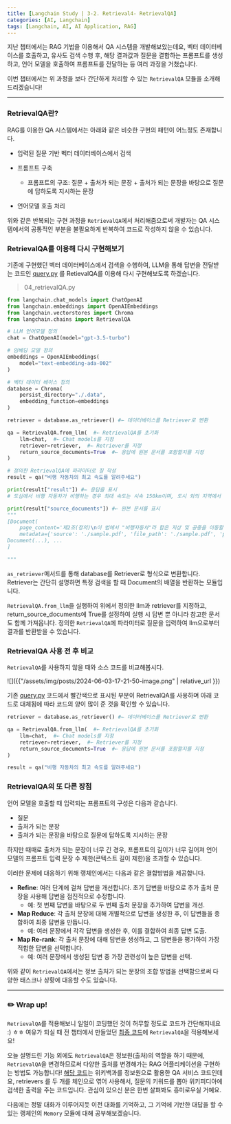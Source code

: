 ```yaml
---
title: [Langchain Study | 3-2. Retrieval4- RetrievalQA]
categories: [AI, Langchain]
tags: [Langchain, AI, AI Application, RAG]		
---
```




지난 챕터에서는 RAG 기법을 이용해서 QA 시스템을 개발해보았는데요, 벡터 데이터베이스를 호출하고, 유사도 검색 수행 후, 해당 결과값과 질문을 결합하는 프롬프트를 생성하고, 언어 모델을 호출하여 프롬프트를 전달하는 등 여러 과정을 거쳤습니다.

이번 챕터에서는 위 과정을 보다 간단하게 처리할 수 있는 `RetrievalQA` 모듈을 소개해드리겠습니다!

---

### RetrievalQA란?

RAG를 이용한 QA 시스템에서는 아래와 같은 비슷한 구현의 패턴이 어느정도 존재합니다. 

- 입력된 질문 기반 벡터 데이터베이스에서 검색

- 프롬프트 구축 
  
  - 프롬프트의 구조: 질문 + 출처가 되는 문장 + 출처가 되는 문장을 바탕으로 질문에 답하도록 지시하는 문장

- 언어모델 호출 처리

위와 같은 반복되는 구현 과정을 `RetrievalQA`에서 처리해줌으로써 개발자는 QA 시스템에서의 공통적인 부분을 불필요하게 반복하여 코드로 작성하지 않을 수 있습니다.

### RetrievalQA를 이용해 다시 구현해보기

기존에 구현했던 벡터 데이터베이스에서 검색을 수행하여, LLM을 통해 답변을 전달받는 코드인 [query.py](https://git.bwg.co.kr/gitlab/study/langchain/-/wikis/02_Langchain%EB%AA%A8%EB%93%88-02_Retrieval_3_PDF%EA%B8%B0%EB%B0%98-%EC%B1%97%EB%B4%87%EB%A7%8C%EB%93%A4%EA%B8%B0-(%EC%8B%A4%EC%8A%B5)#2-%EA%B2%80%EC%83%89-%EB%B0%8F-%ED%94%84%EB%A1%AC%ED%94%84%ED%8A%B8-%EA%B5%AC%EC%B6%95) 를 RetievalQA를 이용해 다시 구현해보도록 하겠습니다.

> 04_retrievalQA.py

```python
from langchain.chat_models import ChatOpenAI
from langchain.embeddings import OpenAIEmbeddings
from langchain.vectorstores import Chroma
from langchain.chains import RetrievalQA

# LLM 언어모델 정의
chat = ChatOpenAI(model="gpt-3.5-turbo")

# 임베딩 모델 정의
embeddings = OpenAIEmbeddings(
    model="text-embedding-ada-002"
)

# 벡터 데이터 베이스 정의
database = Chroma(
    persist_directory="./.data",
    embedding_function=embeddings
)

retriever = database.as_retriever() #← 데이터베이스를 Retriever로 변환

qa = RetrievalQA.from_llm(  #← RetrievalQA를 초기화
    llm=chat,  #← Chat models를 지정
    retriever=retriever,  #← Retriever를 지정
    return_source_documents=True  #← 응답에 원본 문서를 포함할지를 지정
)

# 정의한 RetrievalQA에 파라미터로 질 작성
result = qa("비행 자동차의 최고 속도를 알려주세요")

print(result["result"]) #← 응답을 표시
# 도심에서 비행 자동차가 비행하는 경우 최대 속도는 시속 150km이며, 도시 외의 지역에서 비행 자동차가 비행하는 경우 최대 속도는 시속 250km입니다.

print(result["source_documents"]) #← 원본 문서를 표시
"""
[Document(
    page_content='제2조(정의)\n이 법에서 "비행자동차"라 함은 지상 및 공중을 이동할 수 있는 능력을 가진 차량을 말한다....', 
    metadata={'source': './sample.pdf', 'file_path': './sample.pdf', 'page': 3, 'total_pages': 12, 'format': 'PDF 1.7', 'title': '하늘을 나는 자동차 관련 법제도', 'author': '', 'subject': '', 'keywords': ', docId:825DD61FFAE9658C7293B36CB13F138C', 'creator': 'Microsoft Office Word', 'producer': 'Aspose.Words for .NET 23.11.0', 'creationDate': 'D:20231207125109Z', 'modDate': "D:20231211174122+09'00'", 'trapped': ''}), 
Document(...), ...
]

"""
```

`as_retriever`메서드를 통해 database를 Retriever로 형식으로 변환합니다. Retriever는 간단히 설명하면 특정 검색을 할 때 Document의 배열을 반환하는 모듈입니다. 

`RetrievalQA.from_llm`을 실행하여 위에서 정의한 llm과 retriever를 지정하고, return_source_documents에 True를 설정하여 실행 시 답변 뿐 아니라 참고한 문서도 함께 가져옵니다. 정의한 `RetrievalQA`에 파라미터로 질문을 입력하여 llm으로부터 결과를 반환받을 수 있습니다.



### RetrievalQA 사용 전 후 비교

`RetrievalQA`를 사용하지 않을 때와 소스 코드를 비교해봅시다.

![]({{"/assets/img/posts/2024-06-03-17-21-50-image.png"  | relative_url }})

기존 [query.py](https://git.bwg.co.kr/gitlab/study/langchain/-/wikis/02_Langchain%EB%AA%A8%EB%93%88-02_Retrieval_3_PDF%EA%B8%B0%EB%B0%98-%EC%B1%97%EB%B4%87%EB%A7%8C%EB%93%A4%EA%B8%B0-(%EC%8B%A4%EC%8A%B5)#2-%EA%B2%80%EC%83%89-%EB%B0%8F-%ED%94%84%EB%A1%AC%ED%94%84%ED%8A%B8-%EA%B5%AC%EC%B6%95) 코드에서 빨간색으로 표시된 부분이 RetrievalQA를 사용하며 아래 코드로 대체됨에 따라 코드의 양이 많이 준 것을 확인할 수 있습니다.

```python
retriever = database.as_retriever() #← 데이터베이스를 Retriever로 변환

qa = RetrievalQA.from_llm(  #← RetrievalQA를 초기화
    llm=chat,  #← Chat models를 지정
    retriever=retriever,  #← Retriever를 지정
    return_source_documents=True  #← 응답에 원본 문서를 포함할지를 지정
)

result = qa("비행 자동차의 최고 속도를 알려주세요")
```

### RetrievalQA의 또 다른 장점

언어 모델을 호출할 때 입력되는 프롬프트의 구성은 다음과 같습니다.

- 질문 
- 출처가 되는 문장 
- 출처가 되는 문장을 바탕으로 질문에 답하도록 지시하는 문장

하지만 때때로 출처가 되는 문장이 너무 긴 경우, 프롬프트의 길이가 너무 길어져 언어 모델의 프롬프트 입력 문장 수 제한(콘텍스트 길이 제한)을 초과할 수 있습니다.

이러한 문제에 대응하기 위해 랭체인에서는 다음과 같은 결합방법을 제공합니다.

- **Refine**: 여러 단계에 걸쳐 답변을 개선합니다. 초기 답변을 바탕으로 추가 출처 문장을 사용해 답변을 점진적으로 수정합니다. 
  - 예: 첫 번째 답변을 바탕으로 두 번째 출처 문장을 추가하여 답변을 개선.
- **Map Reduce**: 각 출처 문장에 대해 개별적으로 답변을 생성한 후, 이 답변들을 종합하여 최종 답변을 만듭니다. 
  - 예: 여러 문장에서 각각 답변을 생성한 후, 이를 결합하여 최종 답변 도출. 
- **Map Re-rank**: 각 출처 문장에 대해 답변을 생성하고, 그 답변들을 평가하여 가장 적합한 답변을 선택합니다.
  - 예: 여러 문장에서 생성된 답변 중 가장 관련성이 높은 답변을 선택.



위와 같이 `RetrievalQA`에서는 정보 출처가 되는 문장의 조합 방법을 선택함으로써 다양한 태스크나 상황에 대응할 수도 있습니다.



---

### ✏️ Wrap up!

`RetrievalQA`를 적용해보니 일일이 코딩했던 것이 허무할 정도로 코드가 간단해지네요 :) ㅎㅎ 여유가 되실 때 전 챕터에서 만들었던 [최종 코드](https://git.bwg.co.kr/gitlab/study/langchain/-/wikis/02_Langchain%EB%AA%A8%EB%93%88-02_Retrieval_3_PDF%EA%B8%B0%EB%B0%98-%EC%B1%97%EB%B4%87%EB%A7%8C%EB%93%A4%EA%B8%B0-(%EC%8B%A4%EC%8A%B5)#3-%ED%94%84%EB%A1%A0%ED%8A%B8%EC%97%94%ED%8A%B8-%EA%B5%AC%EC%B6%95)에 `RetrievalQA`을 적용해보세요!



오늘 설명드린 기능 외에도 `RetrievalQA`은 정보원(출처)의 역할을 하기 때문에, `RetrievalQA`을 변경하므로써 다양한 출처를 변경해가는 RAG 어플리케이션을 구현하는 방법도 가능합니다! [해당 코드](https://github.com/wikibook/langchain/blob/master/03_retrieval/re_phrase_query.py)는 위키백과를 정보원으로 활용한 QA 서비스 코드인데요, retrievers 를 두 개를 체인으로 엮어 사용해서, 질문의 키워드를 뽑아 위키피디아에 검색한 출력을 주는 코드입니다. 관심이 있으신 분은 한번 살펴봐도 흥미로우실 거예요.



다음에는 정말 대화가 이루어지듯 이전 대화를 기억하고, 그 기억에 기반한 대답을 할 수 있는 랭체인의 `Memory` 모듈에 대해 공부해보겠습니다.






